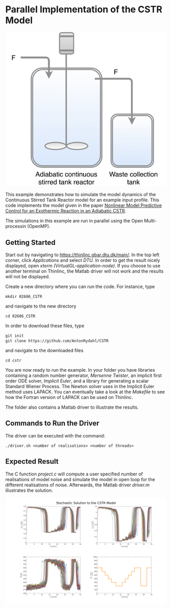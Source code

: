 Parallel Implementation of the CSTR Model
=========================================

<p align="center"><img src="https://github.com/AntonRydahl/CSTR/blob/main/CSTR.png" alt="drawing" width="500"/></p>

This example demonstrates how to simulate the model dynamics of the Continuous Stirred Tank Reactor model for an example input profile.
This code implements the model given in the paper <a href="https://orbit.dtu.dk/en/publications/nonlinear-model-predictive-control-for-an-exothermic-reaction-in-">Nonlinear Model Predictive Control for an Exothermic Reaction in an Adiabatic CSTR</a>.

The simulations in this example are run in parallel using the Open Multi-processin (OpenMP).

Getting Started
---------------
Start out by navigating to <https://thinlinc.gbar.dtu.dk/main/>. In the top left corner, click *Applications* and select *DTU*. In order to get the result nicely displayed, open *xterm (VirtualGL-application-node)*. If you choose to use another terminal on Thinlinc, the Matlab driver will not work and the results will not be displayed.

Create a new directory where you can run the code. For instance, type
```
mkdir 02686_CSTR
```
and navigate to the new directory
```
cd 02686_CSTR
```
In order to download these files, type
```
git init
git clone https://github.com/AntonRydahl/CSTR
```
and navigate to the downloaded files
```
cd cstr
```
You are now ready to run the example. In your folder you have libraries containing a random number generator, *Mersenne Twister*, an implicit first order ODE solver, *Implicit Euler*, and a library for generating a scalar Standard Wiener Process. The Newton solver uses in the Implicit Euler method uses LAPACK. You can eventually take a look at the *Makefile* to see how the Fortran version of LAPACK can be used on Thinlinc. 

The folder also contains a Matlab driver to illustrate the results.

Commands to Run the Driver
---------------------------
The driver can be executed with the command:
```
./driver.sh <number of realisations> <number of threads>
```

Expected Result
---------------
The C function *project.c* will compute a user specified number of realisations of model noise and simulate the model in open loop for the different realisations of noise. Afterwards, the Matlab driver *driver.m* illustrates the solution.

![alt text](https://github.com/AntonRydahl/CSTR/blob/main/implicit_explicit.png) 
